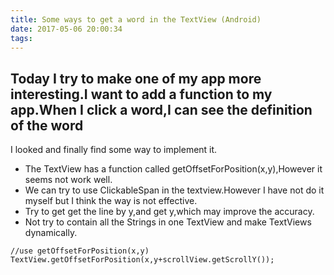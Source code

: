 ```yaml
---
title: Some ways to get a word in the TextView (Android)
date: 2017-05-06 20:00:34
tags:
---
```


## Today I try to make one of my app more interesting.I want to add a function to my app.When I click a word,I can see the definition of the word

I looked and finally find some way to implement it.
* The TextView has a function called getOffsetForPosition(x,y),However it seems not work well.
* We can try to use ClickableSpan in the textview.However I have not do it myself but I think the way is not effective.
* Try to get get the line by y,and get y,which may improve the accuracy.
* Not try to contain all the Strings in one TextView and make TextViews dynamically.

```
//use getOffsetForPosition(x,y)
TextView.getOffsetForPosition(x,y+scrollView.getScrollY());

```
